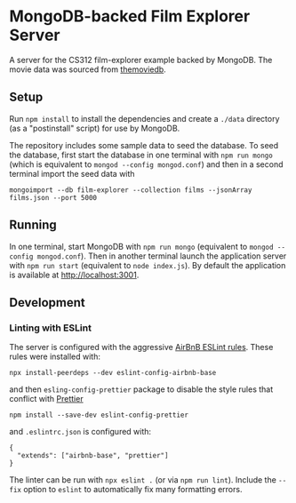 # MongoDB-backed Film Explorer Server

A server for the CS312 film-explorer example backed by MongoDB. The movie data was sourced from [themoviedb](https://www.themoviedb.org).

## Setup

Run `npm install` to install the dependencies and create a `./data` directory (as a "postinstall" script) for use by MongoDB.

The repository includes some sample data to seed the database. To seed the database, first start the database in one terminal with `npm run mongo` (which is equivalent to `mongod --config mongod.conf`) and then in a second terminal import the seed data with

```
mongoimport --db film-explorer --collection films --jsonArray films.json --port 5000
```

## Running

In one terminal, start MongoDB with `npm run mongo` (equivalent to `mongod --config mongod.conf`). Then in another terminal launch the application server with `npm run start` (equivalent to `node index.js`). By default the application is available at <http://localhost:3001>.

## Development

### Linting with ESLint

The server is configured with the aggressive [AirBnB ESLint rules](https://github.com/airbnb/javascript). These rules were installed with:

```
npx install-peerdeps --dev eslint-config-airbnb-base
```

and then `esling-config-prettier` package to disable the style rules that conflict with [Prettier](https://prettier.io)

```
npm install --save-dev eslint-config-prettier
```

and `.eslintrc.json` is configured with:

```
{
  "extends": ["airbnb-base", "prettier"]
}
```

The linter can be run with `npx eslint .` (or via `npm run lint`). Include the `--fix` option to `eslint` to automatically fix many formatting errors.

